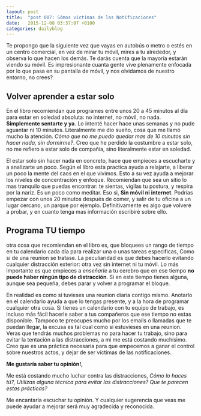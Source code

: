 ```yaml
---
layout: post
title:  "post 007: Sómos victimas de las Notificaciones"
date:   2015-12-08 03:37:07 +0100
categories: dailyblog
---
```


Te propongo que la siguiente vez que vayas en autobús o metro o estés en un centro comercial, en vez de mirar tu móvil, mires a tu alrededor, y observa lo que hacen los demás. Te darás cuenta que la mayoría estarán viendo su móvil. Es impresionante cuanta gente vive plenamente enfocada por lo que pasa en su pantalla de móvil, y nos olvidamos de nuestro entorno, no crees?

## Volver aprender a estar solo

En el libro recomiendan que programes entre unos 20 a 45 minutos al día para estar en soledad absoluta: no internet, no móvil, no nada. **Simplemente sentarte y ya**. Lo intenté hacer hace unas semanas y no pude aguantar ni 10 minutos. Literalmente me dio sueño, cosa que me llamó mucho la atención. *Cómo que no me puedo quedar mas de 10 minutos sin hacer nada, sin dormirme?*. Creo que he perdido la costumbre a estar solo, no me refiero a estar solo de compañía, sino literalmente estar en soledad.

El estar solo sin hacer nada en concreto, hace que empieces a escucharte y a analizarte un poco. Según el libro esta practica ayuda a relajarte, a liberar un poco la mente del caos en el que vivimos. Esto a su vez ayuda a mejorar los niveles de concentración y enfoque. Recomiendan que sea un sitio lo mas tranquilo que puedas encontrar: te sientas, vigilas tu postura, y respira por la nariz. Es un poco como meditar. Eso si, **Sin móvil ni internet**. Podrías empezar con unos 20 minutos después de comer, y salir de tu oficina a un lugar cercano, un parque por ejemplo. Definitivamente es algo que volveré a probar, y en cuanto tenga mas información escribiré sobre ello.

## Programa TU tiempo

otra cosa que recomiendan en el libro es, que bloquees un rango de tiempo en tu calendario cada día para realizar una o unas tareas especificas, Como si de una reunion se tratase. La peculiaridad es que debes hacerlo evitando cualquier distracción exterior: otra vez sin internet ni tu móvil. Lo más importante es que empieces a *enseñarle* a tu cerebro que en ese tiempo **no puede haber ningún tipo de distracción**. Si en este tiempo tienes alguna, aunque sea pequeña, debes parar y volver a programar el bloque.

En realidad es como si tuvieses una reunion diaria contigo mismo. Anotarlo en el calendario ayuda a que lo tengas presente, y a la hora de programar cualquier otra cosa. Si tienes un calendario con tu equipo de trabajo, es incluso más fácil hacerle saber a tus compañeros que ese tiempo no estas disponible. Tampoco te preocupes mucho por los emails o llamadas que te puedan llegar, la excusa es tal cual como si estuvieses en una reunion. Veras que tendrás muchos problemas no para hacer tu trabajo, sino para evitar la tentación a las distracciones, a mi me está costando muchísimo. Creo que es una práctica necesaria para que empecemos a ganar el control sobre nuestros actos, y dejar de ser víctimas de las notificaciones.


**Me gustaría saber tu opinión!,**

Me está costando mucho luchar contra las distracciones, *Cómo lo haces tú?, Utilizas alguna técnica para evitar las distracciones? Que te parecen estas prácticas?*

Me encantaría escuchar tu opinión. Y cualquier sugerencia que veas me puede ayudar a mejorar será muy agradecida y reconocida.
